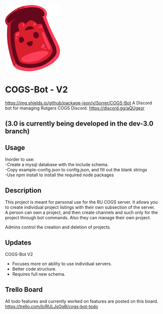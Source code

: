 <img src="https://raw.githubusercontent.com/Sorrer/COGS-Bot/main/bot-icon.png" width="180" />


# COGS-Bot - V2
https://img.shields.io/github/package-json/v/Sorrer/COGS-Bot
A Discord bot for managing Rutgers COGS Discord. https://discord.gg/aQUgesr

## (3.0 is currently being developed in the dev-3.0 branch)

## Usage

Inorder to use:  
  -Create a mysql database with the include schema.  
  -Copy example-config.json to config.json, and fill out the blank strings  
  -Use npm install to install the required node packages  

## Description

This project is meant for personal use for the RU COGS server.
It allows you to create individual project listings with their own subsection of the server. A person can own a project, and then create channels and such only for the project through bot commands. Also they can manage their own project.

Admins control the creation and deletion of projects.

## Updates

COGS-Bot V2
- Focuses more on ability to use individual servers.
- Better code structure.
- Requires full new schema.

## Trello Board

All todo features and currently worked on features are posted on this board. https://trello.com/b/RULJsOqB/cogs-bot-todo
